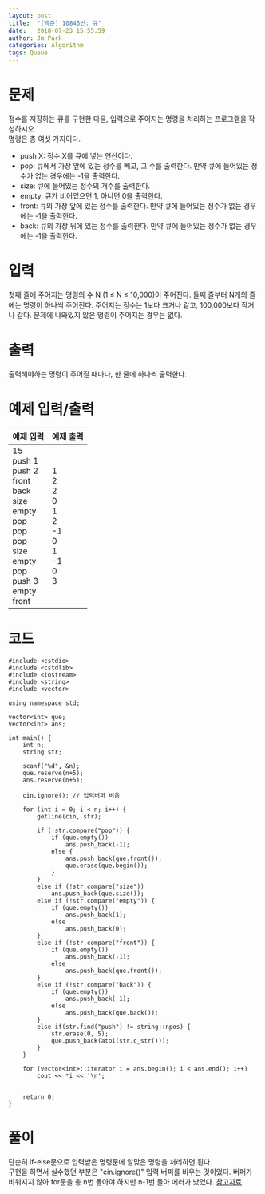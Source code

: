 ```yaml
---
layout: post
title:  "[백준] 10845번: 큐"
date:   2018-07-23 15:55:59
author: Jm Park
categories: Algorithm
tags: Queue
---
```


# 문제
정수를 저장하는 큐를 구현한 다음, 입력으로 주어지는 명령을 처리하는 프로그램을 작성하시오.  
명령은 총 여섯 가지이다.  
* push X: 정수 X를 큐에 넣는 연산이다.
* pop: 큐에서 가장 앞에 있는 정수를 빼고, 그 수를 출력한다. 만약 큐에 들어있는 정수가 없는 경우에는 -1을 출력한다.
* size: 큐에 들어있는 정수의 개수를 출력한다.
* empty: 큐가 비어있으면 1, 아니면 0을 출력한다.
* front: 큐의 가장 앞에 있는 정수를 출력한다. 만약 큐에 들어있는 정수가 없는 경우에는 -1을 출력한다.
* back: 큐의 가장 뒤에 있는 정수를 출력한다. 만약 큐에 들어있는 정수가 없는 경우에는 -1을 출력한다.

# 입력
첫째 줄에 주어지는 명령의 수 N (1 ≤ N ≤ 10,000)이 주어진다. 둘째 줄부터 N개의 줄에는 명령이 하나씩 주어진다. 주어지는 정수는 1보다 크거나 같고, 100,000보다 작거나 같다. 문제에 나와있지 않은 명령이 주어지는 경우는 없다.

# 출력
출력해야하는 명령이 주어질 때마다, 한 줄에 하나씩 출력한다.

# 예제 입력/출력  

| 예제 입력 | 예제 출력 |  
| :-------------------- | :------------------ |  
| 15<br>push 1<br>push 2<br>front<br>back<br>size<br>empty<br>pop<br>pop<br>pop<br>size<br>empty<br>pop<br>push 3<br>empty<br>front | 1<br>2<br>2<br>0<br>1<br>2<br>-1<br>0<br>1<br>-1<br>0<br>3 |   

# 코드
```{.cpp}
#include <cstdio>
#include <cstdlib>
#include <iostream>
#include <string>
#include <vector>

using namespace std;

vector<int> que;
vector<int> ans;

int main() {
	int n;
	string str;

	scanf("%d", &n);
	que.reserve(n+5);
	ans.reserve(n+5);
	
	cin.ignore(); // 입력버퍼 비움

	for (int i = 0; i < n; i++) {
		getline(cin, str);

		if (!str.compare("pop")) {
			if (que.empty())
				ans.push_back(-1);
			else {
				ans.push_back(que.front());
				que.erase(que.begin());
			}
		}
		else if (!str.compare("size"))
			ans.push_back(que.size());
		else if (!str.compare("empty")) {
			if (que.empty())
				ans.push_back(1);
			else
				ans.push_back(0);
		}
		else if (!str.compare("front")) {
			if (que.empty())
				ans.push_back(-1);
			else 
				ans.push_back(que.front());				
		}
		else if (!str.compare("back")) {
			if (que.empty())
				ans.push_back(-1);
			else
				ans.push_back(que.back());
		}
		else if(str.find("push") != string::npos) {
			str.erase(0, 5);
			que.push_back(atoi(str.c_str()));			
		}
	}
	
	for (vector<int>::iterator i = ans.begin(); i < ans.end(); i++)
		cout << *i << '\n';
	

	return 0;
}
```

# 풀이
단순히 if-else문으로 입력받은 명령문에 알맞은 명령을 처리하면 된다.  
구현을 하면서 실수했던 부분은 "cin.ignore()" 입력 버퍼를 비우는 것이었다.  버퍼가 비워지지 않아 for문을 총 n번 돌아야 하지만 n-1번 돌아 에러가 났었다.  [참고자료](http://isntyet.tistory.com/72)